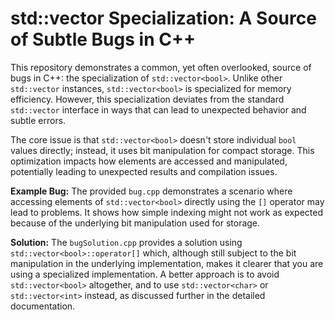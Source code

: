 # std::vector<bool> Specialization: A Source of Subtle Bugs in C++

This repository demonstrates a common, yet often overlooked, source of bugs in C++: the specialization of `std::vector<bool>`.  Unlike other `std::vector` instances, `std::vector<bool>` is specialized for memory efficiency.  However, this specialization deviates from the standard `std::vector` interface in ways that can lead to unexpected behavior and subtle errors.

The core issue is that `std::vector<bool>` doesn't store individual `bool` values directly; instead, it uses bit manipulation for compact storage.  This optimization impacts how elements are accessed and manipulated, potentially leading to unexpected results and compilation issues.

**Example Bug:**
The provided `bug.cpp` demonstrates a scenario where accessing elements of `std::vector<bool>` directly using the `[]` operator may lead to problems. It shows how simple indexing might not work as expected because of the underlying bit manipulation used for storage.

**Solution:**
The `bugSolution.cpp` provides a solution using `std::vector<bool>::operator[]` which, although still subject to the bit manipulation in the underlying implementation, makes it clearer that you are using a specialized implementation.   A better approach is to avoid `std::vector<bool>` altogether, and to use `std::vector<char>` or `std::vector<int>` instead, as discussed further in the detailed documentation.